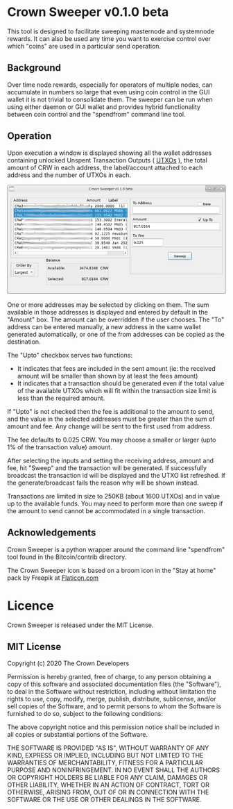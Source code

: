 Crown Sweeper v0.1.0 beta
=========================

This tool is designed to facilitate sweeping masternode and systemnode rewards. It
can also be used any time you want to exercise control over which "coins" are used 
in a particular send operation. 

## Background
Over time node rewards, especially for operators of multiple nodes, can accumulate 
in numbers so large that even using coin control in the GUI wallet it is not trivial
to consolidate them. The sweeper can be run when using either daemon or GUI wallet
and provides hybrid functionality between coin control and the "spendfrom" command
line tool.

## Operation
Upon execution a window is displayed showing all the wallet addresses containing
unlocked Unspent Transaction Outputs ( 
[UTXOs](https://en.wikipedia.org/wiki/Unspent_transaction_output) 
), the total amount of CRW in each address, the label/account attached
to each address and the number of UTXOs in each. 

![Sweeper](screenshot.png)

One or more addresses may be 
selected by clicking on them. The sum available in those addresses is displayed and 
entered by default in the "Amount" box. The amount can be overridden if the user
chooses. The "To" address can be entered manually, a new address in the same 
wallet generated automatically, or one of the from addresses can be copied as the
destination. 

The "Upto" checkbox serves two functions:
* It indicates that fees are included in the sent amount (ie: the received amount
will be smaller than shown by at least the fees amount)
* It indicates that a transaction should be generated even if the total value of
the available UTXOs which will fit within the transaction size limit is less than
the required amount.

If "Upto" is not checked then the fee is additional to the amount to send, and 
the value in the selected addresses must be greater than the sum of amount and 
fee. Any change will be sent to the first used from address.  

The fee defaults to 0.025 CRW. You may choose a smaller or larger (upto 1% of the 
transaction value) amount.

After selecting the inputs and setting the receiving address, amount and fee,
hit "Sweep" and the transaction will be generated. If successfully broadcast the 
transaction id will be displayed and the UTXO list refreshed. If the generate/broadcast fails the reason why will be shown instead.

Transactions are limited in size to 250KB (about 1600 UTXOs) and in value up to the
available funds. You may need to perform more than one sweep if the amount to send 
cannot be accommodated in a single transaction.

## Acknowledgements
Crown Sweeper is a python wrapper around the command line "spendfrom" tool found
in the Bitcoin/contrib directory. 

The Crown Sweeper icon is based on a broom icon in the "Stay at home" pack by 
Freepik at [Flaticon.com](https://www.flaticon.com/free-icon/sweeping_2728954?term=broom&page=1&position=6)

# Licence
Crown Sweeper is released under the MIT License.

## MIT License

Copyright (c) 2020 The Crown Developers

Permission is hereby granted, free of charge, to any person obtaining a copy
of this software and associated documentation files (the "Software"), to deal
in the Software without restriction, including without limitation the rights
to use, copy, modify, merge, publish, distribute, sublicense, and/or sell
copies of the Software, and to permit persons to whom the Software is
furnished to do so, subject to the following conditions:

The above copyright notice and this permission notice shall be included in all
copies or substantial portions of the Software.

THE SOFTWARE IS PROVIDED "AS IS", WITHOUT WARRANTY OF ANY KIND, EXPRESS OR
IMPLIED, INCLUDING BUT NOT LIMITED TO THE WARRANTIES OF MERCHANTABILITY,
FITNESS FOR A PARTICULAR PURPOSE AND NONINFRINGEMENT. IN NO EVENT SHALL THE
AUTHORS OR COPYRIGHT HOLDERS BE LIABLE FOR ANY CLAIM, DAMAGES OR OTHER
LIABILITY, WHETHER IN AN ACTION OF CONTRACT, TORT OR OTHERWISE, ARISING FROM,
OUT OF OR IN CONNECTION WITH THE SOFTWARE OR THE USE OR OTHER DEALINGS IN THE
SOFTWARE.


